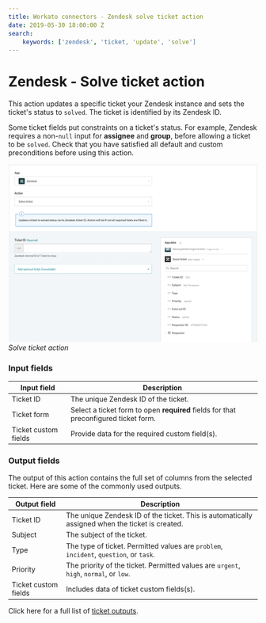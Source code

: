 ```yaml
---
title: Workato connectors - Zendesk solve ticket action
date: 2019-05-30 18:00:00 Z
search:
    keywords: ['zendesk', 'ticket, 'update', 'solve']
---
```


# Zendesk - Solve ticket action
This action updates a specific ticket your Zendesk instance and sets the ticket's status to `solved`. The ticket is identified by its Zendesk ID.

Some ticket fields put constraints on a ticket's status. For example, Zendesk requires a non-`null` input for **assignee** and **group**, before allowing a ticket to be `solved`. Check that you have satisfied all default and custom preconditions before using this action.

![Solve ticket action](/assets/images/connectors/zendesk/solve-ticket-action.png)
*Solve ticket action*

### Input fields
| Input field | Description                                             |
|-------------|---------------------------------------------------------|
| Ticket ID   | The unique Zendesk ID of the ticket.                    |
| Ticket form | Select a ticket form to open **required** fields for that preconfigured ticket form. |
| Ticket custom fields | Provide data for the required custom field(s). |

### Output fields

The output of this action contains the full set of columns from the selected ticket. Here are some of the commonly used outputs.

| Output field | Description                                       |
|--------------|---------------------------------------------------|
| Ticket ID    | The unique Zendesk ID of the ticket. This is automatically assigned when the ticket is created. |
| Subject      | The subject of the ticket.                        |
| Type         | The type of ticket. Permitted values are `problem`, `incident`, `question`, or `task`. |
| Priority     | The priority of the ticket. Permitted values are `urgent`, `high`, `normal`, or `low`. |
| Ticket custom fields | Includes data of ticket custom fields(s). |

Click here for a full list of [ticket outputs](/connectors/zendesk/ticket-fields.md#ticket-output-fields).
